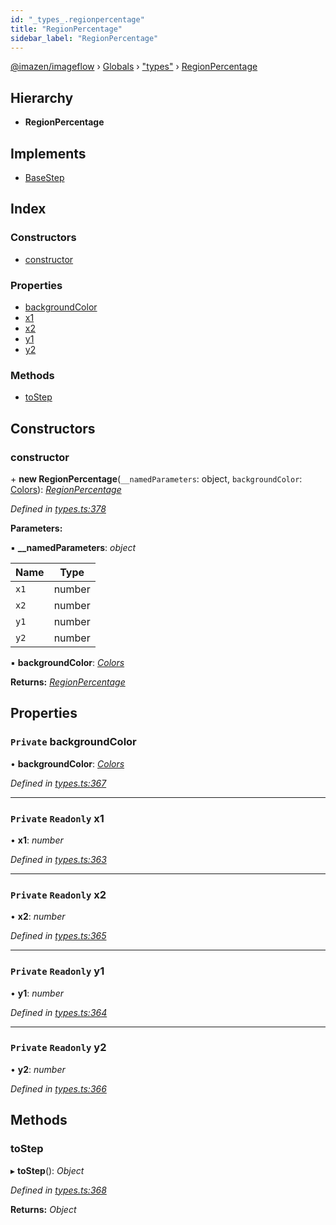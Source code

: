 ```yaml
---
id: "_types_.regionpercentage"
title: "RegionPercentage"
sidebar_label: "RegionPercentage"
---
```


[@imazen/imageflow](../index.md) › [Globals](../globals.md) › ["types"](../modules/_types_.md) › [RegionPercentage](_types_.regionpercentage.md)

## Hierarchy

* **RegionPercentage**

## Implements

* [BaseStep](_types_.basestep.md)

## Index

### Constructors

* [constructor](_types_.regionpercentage.md#constructor)

### Properties

* [backgroundColor](_types_.regionpercentage.md#private-backgroundcolor)
* [x1](_types_.regionpercentage.md#private-readonly-x1)
* [x2](_types_.regionpercentage.md#private-readonly-x2)
* [y1](_types_.regionpercentage.md#private-readonly-y1)
* [y2](_types_.regionpercentage.md#private-readonly-y2)

### Methods

* [toStep](_types_.regionpercentage.md#tostep)

## Constructors

###  constructor

\+ **new RegionPercentage**(`__namedParameters`: object, `backgroundColor`: [Colors](_types_.colors.md)): *[RegionPercentage](_types_.regionpercentage.md)*

*Defined in [types.ts:378](https://github.com/imazen/imageflow-node/blob/8d7450b/lib/types.ts#L378)*

**Parameters:**

▪ **__namedParameters**: *object*

Name | Type |
------ | ------ |
`x1` | number |
`x2` | number |
`y1` | number |
`y2` | number |

▪ **backgroundColor**: *[Colors](_types_.colors.md)*

**Returns:** *[RegionPercentage](_types_.regionpercentage.md)*

## Properties

### `Private` backgroundColor

• **backgroundColor**: *[Colors](_types_.colors.md)*

*Defined in [types.ts:367](https://github.com/imazen/imageflow-node/blob/8d7450b/lib/types.ts#L367)*

___

### `Private` `Readonly` x1

• **x1**: *number*

*Defined in [types.ts:363](https://github.com/imazen/imageflow-node/blob/8d7450b/lib/types.ts#L363)*

___

### `Private` `Readonly` x2

• **x2**: *number*

*Defined in [types.ts:365](https://github.com/imazen/imageflow-node/blob/8d7450b/lib/types.ts#L365)*

___

### `Private` `Readonly` y1

• **y1**: *number*

*Defined in [types.ts:364](https://github.com/imazen/imageflow-node/blob/8d7450b/lib/types.ts#L364)*

___

### `Private` `Readonly` y2

• **y2**: *number*

*Defined in [types.ts:366](https://github.com/imazen/imageflow-node/blob/8d7450b/lib/types.ts#L366)*

## Methods

###  toStep

▸ **toStep**(): *Object*

*Defined in [types.ts:368](https://github.com/imazen/imageflow-node/blob/8d7450b/lib/types.ts#L368)*

**Returns:** *Object*
